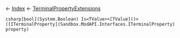 ← [Index](Api-Index) ← [TerminalPropertyExtensions](Sandbox.ModAPI.Interfaces.TerminalPropertyExtensions)

```csharp[bool](System.Boolean) Is<TValue><[TValue]()>([ITerminalProperty](Sandbox.ModAPI.Interfaces.ITerminalProperty) property)```